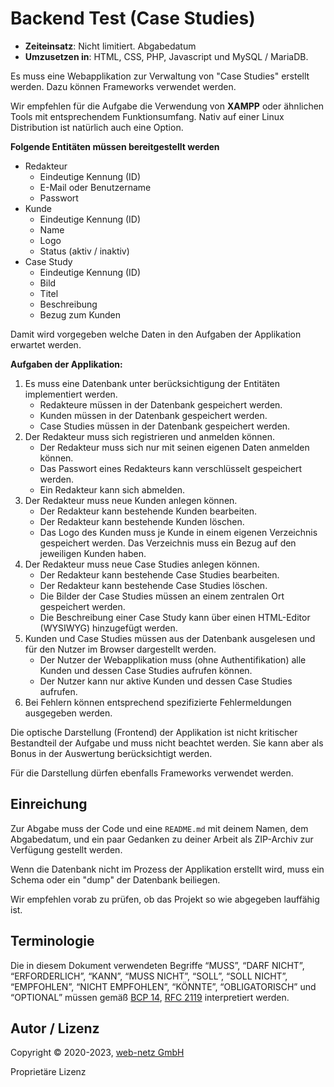 Backend Test (Case Studies)
===========================

* **Zeiteinsatz**: Nicht limitiert. Abgabedatum
* **Umzusetzen in**: HTML, CSS, PHP, Javascript und MySQL / MariaDB.

Es muss eine Webapplikation zur Verwaltung von "Case Studies" erstellt werden.
Dazu können Frameworks verwendet werden.

Wir empfehlen für die Aufgabe die Verwendung von **XAMPP** oder ähnlichen Tools mit entsprechendem Funktionsumfang.
Nativ auf einer Linux Distribution ist natürlich auch eine Option.

**Folgende Entitäten müssen bereitgestellt werden**
* Redakteur
  * Eindeutige Kennung (ID)
  * E-Mail oder Benutzername
  * Passwort
* Kunde
  * Eindeutige Kennung (ID)
  * Name
  * Logo
  * Status (aktiv / inaktiv)
* Case Study
  * Eindeutige Kennung (ID)
  * Bild
  * Titel
  * Beschreibung
  * Bezug zum Kunden

Damit wird vorgegeben welche Daten in den Aufgaben der Applikation erwartet werden.

**Aufgaben der Applikation:**

1. Es muss eine Datenbank unter berücksichtigung der Entitäten implementiert werden.
   * Redakteure müssen in der Datenbank gespeichert werden.
   * Kunden müssen in der Datenbank gespeichert werden.
   * Case Studies müssen in der Datenbank gespeichert werden.
2. Der Redakteur muss sich registrieren und anmelden können.
   * Der Redakteur muss sich nur mit seinen eigenen Daten anmelden können.
   * Das Passwort eines Redakteurs kann verschlüsselt gespeichert werden.
   * Ein Redakteur kann sich abmelden.
3. Der Redakteur muss neue Kunden anlegen können.
   * Der Redakteur kann bestehende Kunden bearbeiten.
   * Der Redakteur kann bestehende Kunden löschen.
   * Das Logo des Kunden muss je Kunde in einem eigenen Verzeichnis gespeichert werden. Das Verzeichnis muss ein Bezug auf den jeweiligen Kunden haben. 
4. Der Redakteur muss neue Case Studies anlegen können.
   * Der Redakteur kann bestehende Case Studies bearbeiten.
   * Der Redakteur kann bestehende Case Studies löschen.
   * Die Bilder der Case Studies müssen an einem zentralen Ort gespeichert werden.
   * Die Beschreibung einer Case Study kann über einen HTML-Editor (WYSIWYG) hinzugefügt werden.
5. Kunden und Case Studies müssen aus der Datenbank ausgelesen und für den Nutzer im Browser dargestellt werden.
   * Der Nutzer der Webapplikation muss (ohne Authentifikation) alle Kunden und dessen Case Studies aufrufen können.
   * Der Nutzer kann nur aktive Kunden und dessen Case Studies aufrufen.
6. Bei Fehlern können entsprechend spezifizierte Fehlermeldungen ausgegeben werden.

Die optische Darstellung (Frontend) der Applikation ist nicht kritischer Bestandteil der Aufgabe und muss nicht beachtet werden.
Sie kann aber als Bonus in der Auswertung berücksichtigt werden.

Für die Darstellung dürfen ebenfalls Frameworks verwendet werden.

Einreichung
-----------
Zur Abgabe muss der Code und eine `README.md` mit deinem Namen, dem Abgabedatum, und ein paar Gedanken zu deiner Arbeit als ZIP-Archiv zur Verfügung gestellt werden.

Wenn die Datenbank nicht im Prozess der Applikation erstellt wird, muss ein Schema oder ein "dump" der Datenbank beiliegen.

Wir empfehlen vorab zu prüfen, ob das Projekt so wie abgegeben lauffähig ist.

Terminologie
------------
Die in diesem Dokument verwendeten Begriffe “MUSS”, “DARF NICHT”, “ERFORDERLICH”, “KANN”, “MUSS NICHT”, “SOLL”, “SOLL NICHT”, “EMPFOHLEN”, “NICHT EMPFOHLEN”, “KÖNNTE”, “OBLIGATORISCH” und “OPTIONAL” müssen gemäß [BCP 14](https://tools.ietf.org/html/bcp14), [RFC 2119](https://datatracker.ietf.org/doc/html/rfc2119) interpretiert werden.

Autor / Lizenz
--------------
Copyright © 2020-2023, [web-netz GmbH](https://www.web-netz.de/)

Proprietäre Lizenz